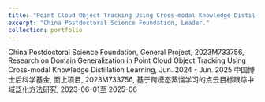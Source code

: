 ```yaml
---
title: "Point Cloud Object Tracking Using Cross-modal Knowledge Distillation Learning"
excerpt: "China Postdoctoral Science Foundation, Leader."
collection: portfolio
---
```


China Postdoctoral Science Foundation, General Project, 2023M733756, Research on Domain Generalization in Point Cloud Object Tracking Using Cross-modal Knowledge Distillation Learning, Jun. 2024 - Jun. 2025
中国博士后科学基金, 面上项目, 2023M733756, 基于跨模态蒸馏学习的点云目标跟踪中域泛化方法研究, 2023-06-01至 2025-06